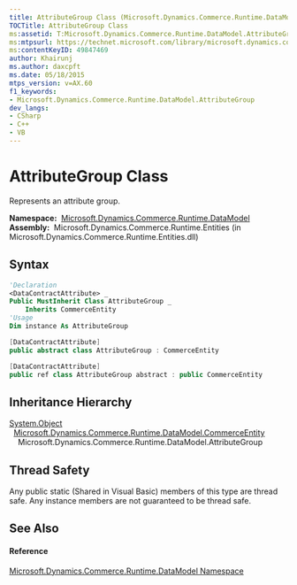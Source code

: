 ```yaml
---
title: AttributeGroup Class (Microsoft.Dynamics.Commerce.Runtime.DataModel)
TOCTitle: AttributeGroup Class
ms:assetid: T:Microsoft.Dynamics.Commerce.Runtime.DataModel.AttributeGroup
ms:mtpsurl: https://technet.microsoft.com/library/microsoft.dynamics.commerce.runtime.datamodel.attributegroup(v=AX.60)
ms:contentKeyID: 49847469
author: Khairunj
ms.author: daxcpft
ms.date: 05/18/2015
mtps_version: v=AX.60
f1_keywords:
- Microsoft.Dynamics.Commerce.Runtime.DataModel.AttributeGroup
dev_langs:
- CSharp
- C++
- VB
---
```


# AttributeGroup Class

Represents an attribute group.

**Namespace:**  [Microsoft.Dynamics.Commerce.Runtime.DataModel](microsoft-dynamics-commerce-runtime-datamodel-namespace.md)  
**Assembly:**  Microsoft.Dynamics.Commerce.Runtime.Entities (in Microsoft.Dynamics.Commerce.Runtime.Entities.dll)

## Syntax

``` vb
'Declaration
<DataContractAttribute> _
Public MustInherit Class AttributeGroup _
    Inherits CommerceEntity
'Usage
Dim instance As AttributeGroup
```

``` csharp
[DataContractAttribute]
public abstract class AttributeGroup : CommerceEntity
```

``` c++
[DataContractAttribute]
public ref class AttributeGroup abstract : public CommerceEntity
```

## Inheritance Hierarchy

[System.Object](https://technet.microsoft.com/library/e5kfa45b\(v=ax.60\))  
  [Microsoft.Dynamics.Commerce.Runtime.DataModel.CommerceEntity](commerceentity-class-microsoft-dynamics-commerce-runtime-datamodel.md)  
    Microsoft.Dynamics.Commerce.Runtime.DataModel.AttributeGroup  

## Thread Safety

Any public static (Shared in Visual Basic) members of this type are thread safe. Any instance members are not guaranteed to be thread safe.

## See Also

#### Reference

[Microsoft.Dynamics.Commerce.Runtime.DataModel Namespace](microsoft-dynamics-commerce-runtime-datamodel-namespace.md)

